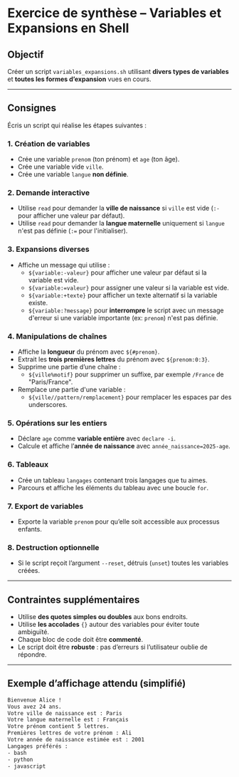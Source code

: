 # Exercice de synthèse – Variables et Expansions en Shell

## Objectif

Créer un script `variables_expansions.sh` utilisant **divers types de variables** et **toutes les formes d’expansion** vues en cours.

---

## Consignes

Écris un script qui réalise les étapes suivantes :

### 1. Création de variables
- Crée une variable `prenom` (ton prénom) et `age` (ton âge).
- Crée une variable vide `ville`.
- Crée une variable `langue` **non définie**.

### 2. Demande interactive
- Utilise `read` pour demander la **ville de naissance** si `ville` est vide (`:-` pour afficher une valeur par défaut).
- Utilise `read` pour demander la **langue maternelle** uniquement si `langue` n'est pas définie (`:=` pour l'initialiser).

### 3. Expansions diverses
- Affiche un message qui utilise :
  - `${variable:-valeur}` pour afficher une valeur par défaut si la variable est vide.
  - `${variable:=valeur}` pour assigner une valeur si la variable est vide.
  - `${variable:+texte}` pour afficher un texte alternatif si la variable existe.
  - `${variable:?message}` pour **interrompre** le script avec un message d'erreur si une variable importante (ex: `prenom`) n'est pas définie.

### 4. Manipulations de chaînes
- Affiche la **longueur** du prénom avec `${#prenom}`.
- Extrait les **trois premières lettres** du prénom avec `${prenom:0:3}`.
- Supprime une partie d’une chaîne :
  - `${ville%motif}` pour supprimer un suffixe, par exemple `/France` de "Paris/France".
- Remplace une partie d'une variable :
  - `${ville//pattern/remplacement}` pour remplacer les espaces par des underscores.

### 5. Opérations sur les entiers
- Déclare `age` comme **variable entière** avec `declare -i`.
- Calcule et affiche l’**année de naissance** avec `année_naissance=2025-age`.

### 6. Tableaux
- Crée un tableau `langages` contenant trois langages que tu aimes.
- Parcours et affiche les éléments du tableau avec une boucle `for`.

### 7. Export de variables
- Exporte la variable `prenom` pour qu’elle soit accessible aux processus enfants.

### 8. Destruction optionnelle
- Si le script reçoit l’argument `--reset`, détruis (`unset`) toutes les variables créées.

---

## Contraintes supplémentaires

- Utilise **des quotes simples ou doubles** aux bons endroits.
- Utilise **les accolades** `{}` autour des variables pour éviter toute ambiguïté.
- Chaque bloc de code doit être **commenté**.
- Le script doit être **robuste** : pas d’erreurs si l’utilisateur oublie de répondre.

---

## Exemple d’affichage attendu (simplifié)

```bash
Bienvenue Alice !
Vous avez 24 ans.
Votre ville de naissance est : Paris
Votre langue maternelle est : Français
Votre prénom contient 5 lettres.
Premières lettres de votre prénom : Ali
Votre année de naissance estimée est : 2001
Langages préférés :
- bash
- python
- javascript
